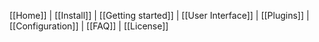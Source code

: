 [[Home]] | [[Install]] | [[Getting started]] | [[User Interface]] | [[Plugins]] | [[Configuration]] | [[FAQ]] | [[License]]